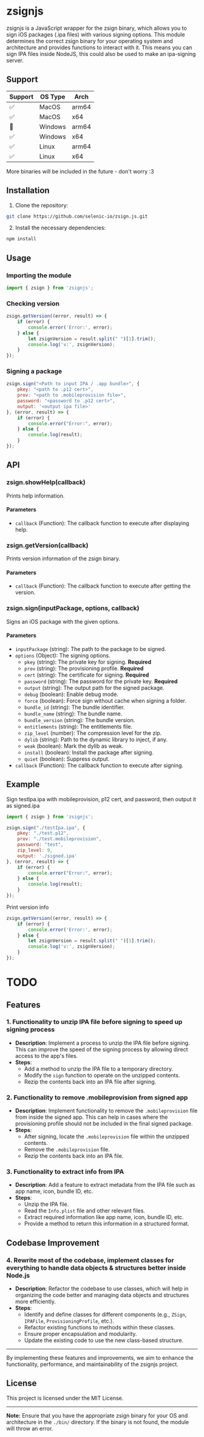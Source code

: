 # zsignjs

zsignjs is a JavaScript wrapper for the zsign binary, which allows you to sign iOS packages (.ipa files) with various signing options. This module determines the correct zsign binary for your operating system and architecture and provides functions to interact with it. This means you can sign IPA files inside NodeJS, this could also be used to make an ipa-signing server.

## Support

| Support | OS Type | Arch  |
| ------- | ------- | ----- |
| ✅      | MacOS   | arm64 |
| ✅      | MacOS   | x64   |
| 🚫      | Windows | arm64 |
| ✅      | Windows | x64   |
| ✅      | Linux   | arm64 |
| ✅      | Linux   | x64   |

More binaries will be included in the future - don't worry :3


## Installation

1. Clone the repository:

```bash
git clone https://github.com/selenic-io/zsign.js.git
```

2. Install the necessary dependencies:

```bash
npm install
```

## Usage

### Importing the module

```javascript
import { zsign } from 'zsignjs';
```

### Checking version

```javascript
zsign.getVersion((error, result) => {
    if (error) {
        console.error('Error:', error);
    } else {
        let zsignVersion = result.split(" ")[1].trim();
        console.log('v:', zsignVersion);
    }
});
```

### Signing a package

```javascript
zsign.sign("<Path to input IPA / .app bundle>", {
    pkey: "<path to .p12 cert>",
    prov: "<path to .mobileprovision file>",
    password: "<password to .p12 cert>",
    output: '<output ipa file>'
}, (error, result) => {
    if (error) {
        console.error("Error:", error);
    } else {
        console.log(result);
    }
});
```

## API

### zsign.showHelp(callback)

Prints help information.

#### Parameters
- `callback` (Function): The callback function to execute after displaying help.

### zsign.getVersion(callback)

Prints version information of the zsign binary.

#### Parameters
- `callback` (Function): The callback function to execute after getting the version.

### zsign.sign(inputPackage, options, callback)

Signs an iOS package with the given options.

#### Parameters
- `inputPackage` (string): The path to the package to be signed.
- `options` (Object): The signing options.
  - `pkey` (string): The private key for signing. **Required**
  - `prov` (string): The provisioning profile. **Required**
  - `cert` (string): The certificate for signing. **Required**
  - `password` (string): The password for the private key. **Required**
  - `output` (string): The output path for the signed package.
  - `debug` (boolean): Enable debug mode.
  - `force` (boolean): Force sign without cache when signing a folder.
  - `bundle_id` (string): The bundle identifier.
  - `bundle_name` (string): The bundle name.
  - `bundle_version` (string): The bundle version.
  - `entitlements` (string): The entitlements file.
  - `zip_level` (number): The compression level for the zip.
  - `dylib` (string): Path to the dynamic library to inject, if any.
  - `weak` (boolean): Mark the dylib as weak.
  - `install` (boolean): Install the package after signing.
  - `quiet` (boolean): Suppress output.
- `callback` (Function): The callback function to execute after signing.

## Example

Sign testIpa.ipa with mobileprovision, p12 cert, and password, then output it as signed.ipa

```javascript
import { zsign } from 'zsignjs';

zsign.sign("./testIpa.ipa", {
    pkey: "./test.p12",
    prov: "./test.mobileprovision",
    password: "test",
    zip_level: 9,
    output: './signed.ipa'
}, (error, result) => {
    if (error) {
        console.error("Error:", error);
    } else {
        console.log(result);
    }
});
```

Print version info

```javascript
zsign.getVersion((error, result) => {
    if (error) {
        console.error('Error:', error);
    } else {
        let zsignVersion = result.split(" ")[1].trim();
        console.log('v:', zsignVersion);
    }
});
```

# TODO

## Features

### 1. Functionality to unzip IPA file before signing to speed up signing process
- **Description**: Implement a process to unzip the IPA file before signing. This can improve the speed of the signing process by allowing direct access to the app's files.
- **Steps**:
  - Add a method to unzip the IPA file to a temporary directory.
  - Modify the `sign` function to operate on the unzipped contents.
  - Rezip the contents back into an IPA file after signing.

### 2. Functionality to remove .mobileprovision from signed app
- **Description**: Implement functionality to remove the `.mobileprovision` file from inside the signed app. This can help in cases where the provisioning profile should not be included in the final signed package.
- **Steps**:
  - After signing, locate the `.mobileprovision` file within the unzipped contents.
  - Remove the `.mobileprovision` file.
  - Rezip the contents back into an IPA file.

### 3. Functionality to extract info from IPA
- **Description**: Add a feature to extract metadata from the IPA file such as app name, icon, bundle ID, etc.
- **Steps**:
  - Unzip the IPA file.
  - Read the `Info.plist` file and other relevant files.
  - Extract required information like app name, icon, bundle ID, etc.
  - Provide a method to return this information in a structured format.

## Codebase Improvement

### 4. Rewrite most of the codebase, implement classes for everything to handle data objects & structures better inside Node.js
- **Description**: Refactor the codebase to use classes, which will help in organizing the code better and managing data objects and structures more efficiently.
- **Steps**:
  - Identify and define classes for different components (e.g., `ZSign`, `IPAFile`, `ProvisioningProfile`, etc.).
  - Refactor existing functions to methods within these classes.
  - Ensure proper encapsulation and modularity.
  - Update the existing code to use the new class-based structure.

---

By implementing these features and improvements, we aim to enhance the functionality, performance, and maintainability of the zsignjs project.

## License

This project is licensed under the MIT License.

---

**Note:** Ensure that you have the appropriate zsign binary for your OS and architecture in the `./bin/` directory. If the binary is not found, the module will throw an error.